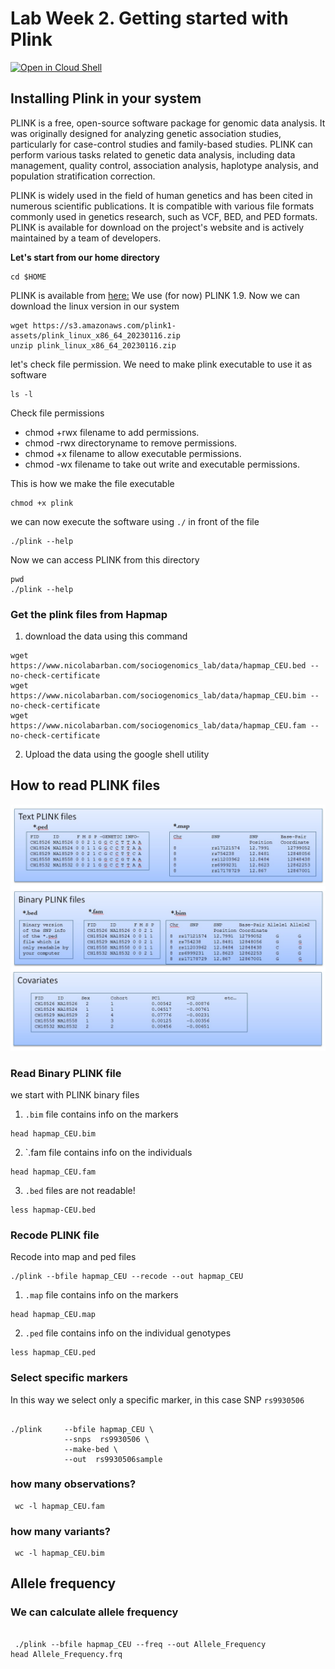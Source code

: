 # Lab Week 2. Getting started with Plink

[![Open in Cloud Shell](https://gstatic.com/cloudssh/images/open-btn.png)](https://ssh.cloud.google.com/cloudshell/open?cloudshell_git_repo=https://github.com/nicolabarban/sociogenomics_lab&cloudshell_tutorial=week2/lab2.md)

## Installing Plink in your system
PLINK is a free, open-source software package for genomic data analysis. It was originally designed for analyzing genetic association studies, particularly for case-control studies and family-based studies. PLINK can perform various tasks related to genetic data analysis, including data management, quality control, association analysis, haplotype analysis, and population stratification correction.

PLINK is widely used in the field of human genetics and has been cited in numerous scientific publications. It is compatible with various file formats commonly used in genetics research, such as VCF, BED, and PED formats. PLINK is available for download on the project's website and is actively maintained by a team of developers.


**Let's start from our home directory** 
```
cd $HOME
```


PLINK is available from [here:](https://www.cog-genomics.org/plink/)
We use (for now) PLINK 1.9. Now we can download the linux version in our system

```
wget https://s3.amazonaws.com/plink1-assets/plink_linux_x86_64_20230116.zip
unzip plink_linux_x86_64_20230116.zip
```

let's check file permission. We need to make plink executable to use it as software
```
ls -l
```

Check file permissions
* chmod +rwx filename to add permissions.
* chmod -rwx directoryname to remove permissions.
* chmod +x filename to allow executable permissions.
* chmod -wx filename to take out write and executable permissions.



This is how we make the file executable
```
chmod +x plink
```

we can now execute the software using `./` in front of the file
```
./plink --help 

```


Now we can access PLINK from this directory

```
pwd
./plink --help 
```


### Get the plink files  from Hapmap

1. download the data using this command

```
wget https://www.nicolabarban.com/sociogenomics_lab/data/hapmap_CEU.bed --no-check-certificate
wget https://www.nicolabarban.com/sociogenomics_lab/data/hapmap_CEU.bim --no-check-certificate
wget https://www.nicolabarban.com/sociogenomics_lab/data/hapmap_CEU.fam --no-check-certificate
```

2. Upload the data using the google shell utility

## How to read PLINK files

![data type](Fig_7_3.jpg)


### Read Binary PLINK file

we start with PLINK binary files 


1. `.bim` file  contains info on the markers

```
head hapmap_CEU.bim
```

2. `.fam file  contains info on the individuals 

```
head hapmap_CEU.fam
```

3. `.bed` files are not readable!
```
less hapmap-CEU.bed
```
### Recode PLINK file


Recode into map and ped files

```
./plink --bfile hapmap_CEU --recode --out hapmap_CEU
```

1. `.map` file  contains info on the markers

```
head hapmap_CEU.map
```

2. `.ped` file  contains info on the individual genotypes
```
less hapmap_CEU.ped
```


### Select specific markers

In this way we select only a specific marker, in this case SNP `rs9930506`
```

./plink     --bfile hapmap_CEU \
            --snps  rs9930506 \
        	--make-bed \
            --out  rs9930506sample

```


### how many observations?

```
 wc -l hapmap_CEU.fam
```
 
### how many variants?
```
 wc -l hapmap_CEU.bim
```


## Allele frequency

### We can calculate allele frequency
```

 ./plink --bfile hapmap_CEU --freq --out Allele_Frequency
head Allele_Frequency.frq 

```
